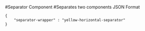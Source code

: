 #Separator Component
#Separates two components
JSON Format
```
{
    "separator-wrapper" : "yellow-horizontal-separator"
}
```

<!-- Separator classes available: yellow-horizontal-separator, grey-horizontal-separator -->